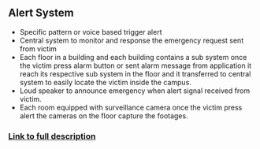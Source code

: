 ## Alert System

- Specific pattern or voice based trigger alert
- Central system to monitor and response the emergency request sent from victim
- Each floor in a building and each building contains a sub system once the victim press alarm button or sent alarm message from application it reach its respective sub system in the floor and it transferred to central system to easily locate the victim inside the campus.
- Loud speaker to announce emergency when alert signal received from victim.
- Each room equipped with surveillance camera once the victim press alert the cameras on the floor capture the footages.
### [Link to full description ](https://chatgpt.com/share/5cbfa398-ee24-48e8-82cf-823d41476b0d)

